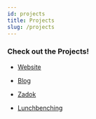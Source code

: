 ```yaml
---
id: projects
title: Projects
slug: /projects
---
```

### Check out the Projects!

- [Website](website)

- [Blog](blog)

- [Zadok](zadok)

- [Lunchbenching](lunchbenching)